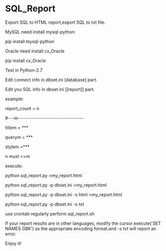 # SQL_Report
Export SQL to HTML report,export SQL to txt file.

MySQL need install mysql-python:

pip install mysql-python

Oracle  need install cx_Oracle

pip install cx_Oracle

Test in Python-2.7

Edit  connect info in dbset.ini [database] part.

Edit you SQL  info in dbset.ini [[report]] part.

example:

report_count = n

#---m---------------------------------

titlem = ***

querym = ***

stylem =***

n must <=m

execute:

python sql_report.py >my_report.html

python sql_report.py -p dbset.ini >my_report.html

python sql_report.py -p dbset.ini -s html >my_report.html

python sql_report.py -p dbset.ini -s txt

use crontab regularly perform sql_report.sh

If your report results are in other languages, modify the cursor.execute('SET NAMES GBK') as the appropriate encoding format.and -s txt will report an error.

Enjoy it! 
